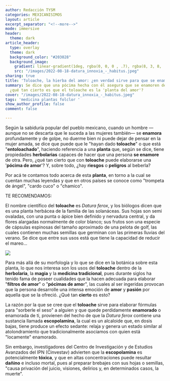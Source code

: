 ```yaml
---
author: Redacción TYSM
categories: MEXICANISIMOS
layout: article
excerpt_separator: "<!--more-->"
mode: immersive
header:
  theme: dark
article_header:
  type: overlay
  theme: dark
  background_color: "#203028"
  background_image:
    gradient: linear-gradient(1deg, rgba(0, 0, 0 , .7), rgba(8, 3, 8, .9))
    src: "/images/2022-08-18-datura_innoxia_-_habitus.jpeg"
sharing: true
title: 'Toloache, la hierba del amor: ¿en verdad sirve para que se enamoren de ti?'
summary: Se dice que una pócima hecha con él asegura que se enamoren de ti, pero,
  ¿qué tan cierto es que el toloache es la 'planta del amor'?
cover: "/images/2022-08-18-datura_innoxia_-_habitus.jpeg"
tags: 'medicina plantas folclor '
show_author_profile: false
comment: false

---
```

Según la sabiduría popular del pueblo mexicano, cuando un hombre —aunque no se descarta que le suceda a las mujeres también— se **enamora** profundamente y de golpe, no duerme bien ni puede dejar de pensar en la mujer amada, se dice que puede que le "hayan dado **toloache**" o que está "**entoloachado**", haciendo referencia a una **planta** que, según se dice, tiene propiedades **herbolarias** capaces de hacer que una persona **se enamore** de otra. Pero, ¿qué tan cierto que con **toloache** puede elaborarse una '**pócima de amor**'? Y, sobre todo, ¿hay **riesgos** o **peligros** al beberla?

Por acá te contamos todo acerca de esta **planta**, en torno a la cual se cuentan muchas leyendas y que en otros países se conoce como "trompeta de ángel", "cardo cuco" o "chamico".

TE RECOMENDAMOS:

El nombre científico del **toloache** es _Datura ferox_, y los biólogos dicen que es una planta herbácea de la familia de las solanáceas. Sus hojas son semi ovaladas, con una punta o ápice bien definido y nervadura central, y da flores alargadas normalmente de color blanco; sus frutos son una especie de cápsulas espinosas del tamaño aproximado de una pelota de golf, las cuales contienen muchas semillas que germinan con las primeras lluvias del verano. Se dice que entre sus usos está que tiene la capacidad de reducir el mareo…

![](https://upload.wikimedia.org/wikipedia/commons/9/9c/Datura_feroz_%288706452554%29.jpg)

Para más allá de su morfología y lo que se dice en la botánica sobre esta planta, lo que nos interesa son los usos del **toloache** dentro de la **herbolaria**, la **magia** y la **medicina tradicional**, pues durante siglos ha tenido fama de poseer cualidades que la hacen adecuada para elaborar "**filtros de amor**" o "**pócimas de amo**r", las cuales al ser ingeridas provocan que la persona desarrolle una intensa emoción de **amor** y **pasión** por aquella que se la ofreció. ¿Qué tan **cierto** es esto?

La razón por la que se cree que el **toloache** sirve para elaborar fórmulas para "sorberle el seso" a alguien y que quede perdidamente **enamorado** o enamorada de ti, provienen del hecho de que la _Datura ferox_ contiene una sustancia llamada **escopolamina**, la cual es un alcaloide que, en dosis bajas, tiene produce un efecto sedante: relaja y genera un estado similar al atolondramiento que tradicionalmente asociamos con quien está "locamente" enamorado. 

Sin embargo, investigadores del Centro de Investigación y de Estudios Avanzados del IPN (Cinvestav) advierten que la **escopolamina** es potencialmente **tóxica**, y que en altas concentraciones puede resultar **dañino** e incluso mortal, pues al preparar brebajes con sus hojas o semillas, "causa privación del juicio, visiones, delirios y, en determinados casos, la muerte".